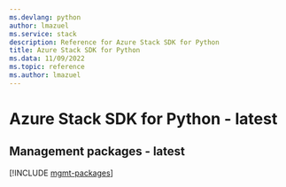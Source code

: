 ```yaml
---
ms.devlang: python
author: lmazuel
ms.service: stack
description: Reference for Azure Stack SDK for Python
title: Azure Stack SDK for Python
ms.data: 11/09/2022
ms.topic: reference
ms.author: lmazuel
---
```

# Azure Stack SDK for Python - latest

## Management packages - latest
[!INCLUDE [mgmt-packages](stack-mgmt-index.md)]